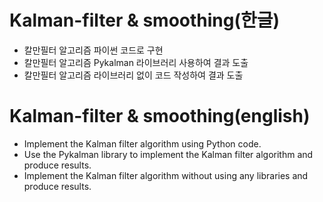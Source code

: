 # Kalman-filter & smoothing(한글)
- 칼만필터 알고리즘 파이썬 코드로 구현
- 칼만필터 알고리즘 Pykalman 라이브러리 사용하여 결과 도출
- 칼만필터 알고리즘 라이브러리 없이 코드 작성하여 결과 도출

# Kalman-filter & smoothing(english)
- Implement the Kalman filter algorithm using Python code.
- Use the Pykalman library to implement the Kalman filter algorithm and produce results.
- Implement the Kalman filter algorithm without using any libraries and produce results.

